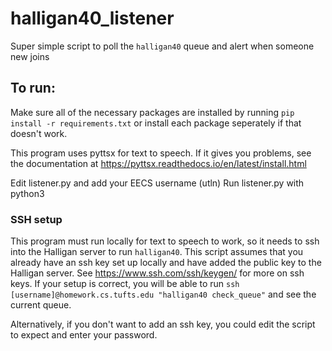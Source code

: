 # halligan40_listener

Super simple script to poll the `halligan40` queue and alert when someone new joins

## To run:
Make sure all of the necessary packages are installed by running `pip install -r requirements.txt` or install each package seperately if that doesn't work.

This program uses pyttsx for text to speech. If it gives you problems, see the documentation at https://pyttsx.readthedocs.io/en/latest/install.html

Edit listener.py and add your EECS username (utln)
Run listener.py with python3

### SSH setup
This program must run locally for text to speech to work, so it needs to ssh into the Halligan server to run `halligan40`. This script assumes that you already have an ssh key set up locally and have added the public key to the Halligan server. See https://www.ssh.com/ssh/keygen/ for more on ssh keys. If your setup is correct, you will be able to run `ssh [username]@homework.cs.tufts.edu "halligan40 check_queue"` and see the current queue.

Alternatively, if you don't want to add an ssh key, you could edit the script to expect and enter your password.
